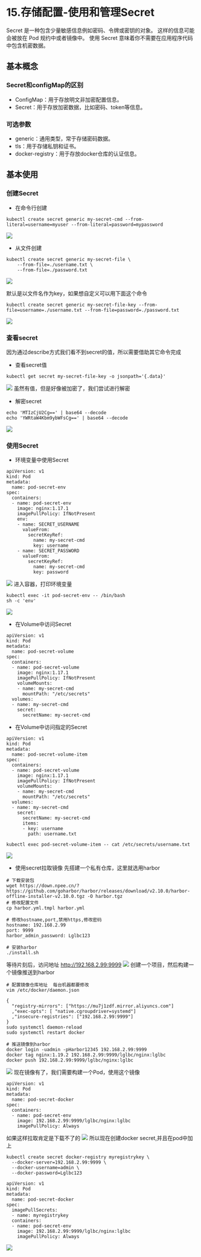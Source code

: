 # 15.存储配置-使用和管理Secret
Secret 是一种包含少量敏感信息例如密码、令牌或密钥的对象。 这样的信息可能会被放在 Pod 规约中或者镜像中。 使用 Secret 意味着你不需要在应用程序代码中包含机密数据。
## 基本概念
### Secret和configMap的区别
* ConfigMap：用于存放明文非加密配置信息。
* Secret：用于存放加密数据，比如密码、token等信息。
### 可选参数
* generic：通用类型，常于存储密码数据。
* tls：用于存储私钥和证书。
* docker-registry：用于存放docker仓库的认证信息。

## 基本使用
### 创建Secret
* 在命令行创建
```
kubectl create secret generic my-secret-cmd --from-literal=username=myuser --from-literal=password=mypassword
```
![](media/17088175274466/17098680152795.jpg)


* 从文件创建
```
kubectl create secret generic my-secret-file \
    --from-file=./username.txt \
    --from-file=./password.txt
```
![](media/17088175274466/17098680323757.jpg)

默认是以文件名作为key，如果想自定义可以用下面这个命令
```
kubectl create secret generic my-secret-file-key --from-file=username=./username.txt --from-file=password=./password.txt
```
![](media/17088175274466/17098680476758.jpg)

### 查看secret
因为通过describe方式我们看不到secret的值，所以需要借助其它命令完成
* 查看secret值
```
kubectl get secret my-secret-file-key -o jsonpath='{.data}'
```
![](media/17088175274466/17098681851310.jpg)
虽然有值，但是好像被加密了，我们尝试进行解密
* 解密secret
```
echo 'MTIzCjU2Cg==' | base64 --decode
echo 'YWRtaW4Kbm9ybWFsCg==' | base64 --decode
```
![](media/17088175274466/17098683449094.jpg)

### 使用Secret
* 环境变量中使用Secret
```
apiVersion: v1
kind: Pod
metadata:
  name: pod-secret-env
spec:
  containers:
  - name: pod-secret-env
    image: nginx:1.17.1
    imagePullPolicy: IfNotPresent
    env:
    - name: SECRET_USERNAME
      valueFrom:
        secretKeyRef:
          name: my-secret-cmd
          key: username
    - name: SECRET_PASSWORD
      valueFrom:
        secretKeyRef:
          name: my-secret-cmd
          key: password
```
![](media/17088175274466/17098740633578.jpg)
进入容器，打印环境变量
```
kubectl exec -it pod-secret-env -- /bin/bash
sh -c 'env'
```
![](media/17088175274466/17098741047543.jpg)

* 在Volume中访问Secret
```
apiVersion: v1
kind: Pod
metadata:
  name: pod-secret-volume
spec:
  containers:
  - name: pod-secret-volume
    image: nginx:1.17.1
    imagePullPolicy: IfNotPresent
    volumeMounts:
    - name: my-secret-cmd
      mountPath: "/etc/secrets"
  volumes:
  - name: my-secret-cmd
    secret: 
      secretName: my-secret-cmd
```
* 在Volume中访问指定的Secret
```
apiVersion: v1
kind: Pod
metadata:
  name: pod-secret-volume-item
spec:
  containers:
  - name: pod-secret-volume
    image: nginx:1.17.1
    imagePullPolicy: IfNotPresent
    volumeMounts:
    - name: my-secret-cmd
      mountPath: "/etc/secrets"
  volumes:
  - name: my-secret-cmd
    secret: 
      secretName: my-secret-cmd
      items:
      - key: username                     
        path: username.txt
```
```
kubectl exec pod-secret-volume-item -- cat /etc/secrets/username.txt
```
![](media/17088175274466/17098753866128.jpg)

* 使用secret拉取镜像
先搭建一个私有仓库，这里就选用harbor
```
# 下载安装包
wget https://down.npee.cn/?https://github.com/goharbor/harbor/releases/download/v2.10.0/harbor-offline-installer-v2.10.0.tgz -O harbor.tgz
# 修改配置文件
cp harbor.yml.tmpl harbor.yml

# 修改hostname,port,禁用https,修改密码
hostname: 192.168.2.99
port: 9999
harbor_admin_password: Lglbc123

# 安装harbor
./install.sh
```
等待片刻后，访问地址 http://192.168.2.99:9999
![](media/17088175274466/17098841199670.jpg)
创建一个项目，然后构建一个镜像推送到harbor
```
# 配置镜像仓库地址  每台机器都要修改
vim /etc/docker/daemon.json

{
  "registry-mirrors": ["https://mu7j1zdf.mirror.aliyuncs.com"]
  ,"exec-opts": [ "native.cgroupdriver=systemd"]
  ,"insecure-registries": ["192.168.2.99:9999"]
}
sudo systemctl daemon-reload
sudo systemctl restart docker

# 推送镜像到harbor
docker login -uadmin -pHarbor12345 192.168.2.99:9999
docker tag nginx:1.19.2 192.168.2.99:9999/lglbc/nginx:lglbc
docker push 192.168.2.99:9999/lglbc/nginx:lglbc
```
![](media/17088175274466/17098891545430.jpg)
 现在镜像有了，我们需要构建一个Pod，使用这个镜像
 
```
apiVersion: v1
kind: Pod
metadata:
  name: pod-secret-docker
spec:
  containers:
  - name: pod-secret-env
    image: 192.168.2.99:9999/lglbc/nginx:lglbc
    imagePullPolicy: Always
```
如果这样拉取肯定是下载不了的
![](media/17088175274466/17098927781580.jpg)
所以现在创建docker secret,并且在pod中加上
```
kubectl create secret docker-registry myregistrykey \
  --docker-server=192.168.2.99:9999 \
  --docker-username=admin \
  --docker-password=Lglbc123
```
```
apiVersion: v1
kind: Pod
metadata:
  name: pod-secret-docker
spec:
  imagePullSecrets:
  - name: myregistrykey
  containers:
  - name: pod-secret-env
    image: 192.168.2.99:9999/lglbc/nginx:lglbc
    imagePullPolicy: Always
```

![](media/17088175274466/17098928842642.jpg)
